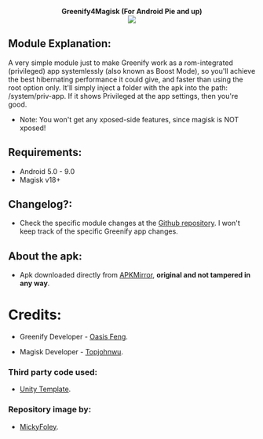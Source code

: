 <p align="center">
<b> Greenify4Magisk (For Android Pie and up) </b><br>
  <img src="http://i.imgur.com/RTIZiTb.png">
</p>





## Module Explanation:
A very simple module just to make Greenify work as a rom-integrated (privileged) app systemlessly (also known as Boost Mode), so you'll achieve the best hibernating performance it could give, and faster than using the root option only. It'll simply inject a folder with the apk into the path: /system/priv-app. If it shows Privileged at the app settings, then you're good.

* Note: You won't get any xposed-side features, since magisk is NOT xposed!

## Requirements: 
- Android 5.0 - 9.0
- Magisk v18+

## Changelog?:
* Check the specific module changes at the [Github repository](https://github.com/Magisk-Modules-Repo/Greenify4Magisk "Module Github repository"). I won't keep track of the specific Greenify app changes.

## About the apk:
* Apk downloaded directly from [APKMirror](http://www.apkmirror.com/apk/oasis-feng/greenify/ "Greenify's APKMirror page"), **original and not tampered in any way**.

# Credits:
* Greenify Developer - [Oasis Feng](https://play.google.com/store/apps/details?id=com.oasisfeng.greenify "Greenify's Play Store page").

* Magisk Developer - [Topjohnwu](https://forum.xda-developers.com/apps/magisk/official-magisk-v7-universal-systemless-t3473445 "Magisk official XDA thread").

### Third party code used:
* [Unity Template](https://github.com/Zackptg5/Unity "Template's repository").

### Repository image by:
* [MickyFoley](https://forum.xda-developers.com/member.php?u=4549254 "Author's XDA profile").

